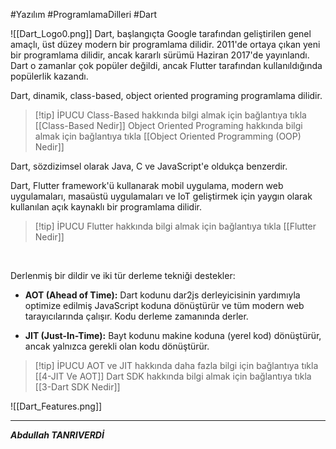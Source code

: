 #Yazılım #ProgramlamaDilleri #Dart 

![[Dart_Logo0.png]]
Dart, başlangıçta Google tarafından geliştirilen genel amaçlı, üst düzey modern bir programlama dilidir. 2011'de ortaya çıkan yeni bir programlama dilidir, ancak kararlı sürümü  Haziran 2017'de yayınlandı. Dart o zamanlar çok popüler değildi, ancak Flutter tarafından kullanıldığında popülerlik kazandı.

Dart, dinamik, class-based, object oriented programing programlama dilidir. 

>[!tip] İPUCU
> Class-Based hakkında  bilgi almak için bağlantıya tıkla [[Class-Based Nedir]]
> Object Oriented Programing hakkında bilgi almak için bağlantıya tıkla [[Object Oriented Programming (OOP) Nedir]]

Dart, sözdizimsel olarak Java, C ve JavaScript'e oldukça benzerdir.

Dart, Flutter framework'ü kullanarak mobil uygulama, modern web uygulamaları, masaüstü uygulamaları ve IoT geliştirmek için yaygın olarak kullanılan açık kaynaklı bir programlama dilidir. 

>[!tip] İPUCU
>Flutter hakkında bilgi almak için bağlantıya tıkla [[Flutter Nedir]]

<br>

Derlenmiş bir dildir ve iki tür derleme tekniği destekler:

- **AOT (Ahead of Time):**  Dart kodunu dar2js derleyicisinin yardımıyla optimize edilmiş JavaScript koduna dönüştürür ve tüm modern web tarayıcılarında çalışır. Kodu derleme zamanında derler.

- **JIT (Just-In-Time):**  Bayt kodunu makine koduna (yerel kod) dönüştürür, ancak yalnızca gerekli olan kodu dönüştürür.

>[!tip] İPUCU
>AOT ve JIT hakkında daha fazla bilgi için bağlantıya tıkla [[4-JIT Ve AOT]]
>Dart SDK hakkında bilgi almak için bağlantıya tıkla [[3-Dart SDK Nedir]]

![[Dart_Features.png]]
***

***Abdullah TANRIVERDİ***